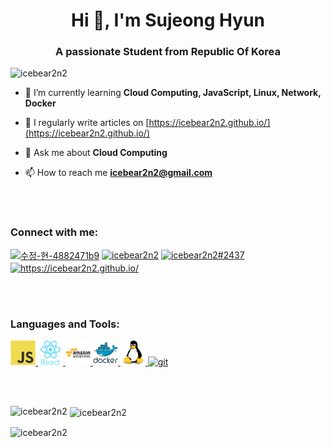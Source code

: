 <h1 align="center">Hi 👋, I'm Sujeong Hyun</h1>
<h3 align="center">A passionate Student from Republic Of Korea</h3>

<p align="left"> <img src="https://komarev.com/ghpvc/?username=icebear2n2&label=Profile%20views&color=0e75b6&style=flat" alt="icebear2n2" /> </p>

- 🌱 I’m currently learning **Cloud Computing, JavaScript, Linux, Network, Docker**

- 📝 I regularly write articles on [https://icebear2n2.github.io/](https://icebear2n2.github.io/)

- 💬 Ask me about **Cloud Computing**

- 📫 How to reach me **icebear2n2@gmail.com**

<br/>
<br/>

<h3 align="left">Connect with me:</h3>
<p align="left">
<a href="https://linkedin.com/in/수정-현-4882471b9" target="blank"><img align="center" src="https://raw.githubusercontent.com/rahuldkjain/github-profile-readme-generator/master/src/images/icons/Social/linked-in-alt.svg" alt="수정-현-4882471b9" height="30" width="40" /></a>
<a href="https://instagram.com/icebear2n2" target="blank"><img align="center" src="https://raw.githubusercontent.com/rahuldkjain/github-profile-readme-generator/master/src/images/icons/Social/instagram.svg" alt="icebear2n2" height="30" width="40" /></a>
<a href="https://discord.gg/icebear2n2#2437" target="blank"><img align="center" src="https://raw.githubusercontent.com/rahuldkjain/github-profile-readme-generator/master/src/images/icons/Social/discord.svg" alt="icebear2n2#2437" height="30" width="40" /></a>
<a href="/https://icebear2n2.github.io/" target="blank"><img align="center" src="https://raw.githubusercontent.com/rahuldkjain/github-profile-readme-generator/master/src/images/icons/Social/rss.svg" alt="https://icebear2n2.github.io/" height="30" width="40" /></a>
</p>

<br/>
<br/>

<h3 align="left">Languages and Tools:</h3>
<p align="left">
<a href="https://developer.mozilla.org/en-US/docs/Web/JavaScript" target="_blank"> <img src="https://raw.githubusercontent.com/devicons/devicon/master/icons/javascript/javascript-original.svg" alt="javascript" width="40" height="40"/> </a> <a href="https://reactjs.org/" target="_blank"> <img src="https://raw.githubusercontent.com/devicons/devicon/master/icons/react/react-original-wordmark.svg" alt="react" width="40" height="40"/> </a> <a href="https://aws.amazon.com" target="_blank"> <img src="https://raw.githubusercontent.com/devicons/devicon/master/icons/amazonwebservices/amazonwebservices-original-wordmark.svg" alt="aws" width="40" height="40"/> </a> <a href="https://www.docker.com/" target="_blank"> <img src="https://raw.githubusercontent.com/devicons/devicon/master/icons/docker/docker-original-wordmark.svg" alt="docker" width="40" height="40"/> </a> <a href="https://www.linux.org/" target="_blank"> <img src="https://raw.githubusercontent.com/devicons/devicon/master/icons/linux/linux-original.svg" alt="linux" width="40" height="40"/> </a> <a href="https://git-scm.com/" target="_blank"> <img src="https://www.vectorlogo.zone/logos/git-scm/git-scm-icon.svg" alt="git" width="40" height="40"/> </a>
</p>

<br/>
<br/>

<p><img align="left" src="https://github-readme-stats.vercel.app/api/top-langs?username=icebear2n2&show_icons=true&locale=en&layout=compact" alt="icebear2n2" /></p>

<p>&nbsp;<img align="center" src="https://github-readme-stats.vercel.app/api?username=icebear2n2&show_icons=true&locale=en" alt="icebear2n2" /></p>

<p><img align="center" src="https://github-readme-streak-stats.herokuapp.com/?user=icebear2n2&" alt="icebear2n2" /></p>

